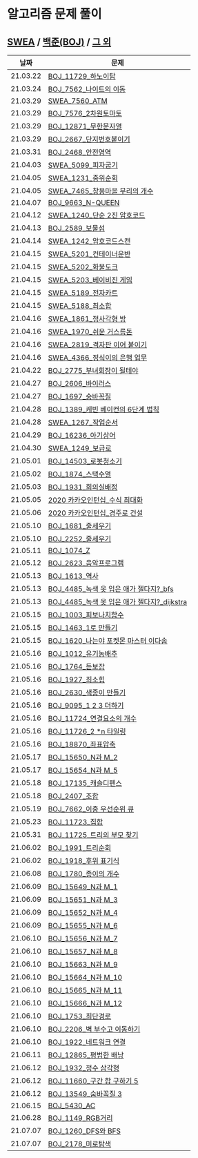 # 알고리즘 문제 풀이 



## [SWEA](./SWEA/) / [백준(BOJ)](./BOJ/) / [그 외](./others/)



| 날짜     | 문제                                                         |
| -------- | ------------------------------------------------------------ |
| 21.03.22 | [BOJ_11729_하노이탑](./BOJ/BOJ_11729_하노이탑.py)            |
| 21.03.24 | [BOJ_7562_나이트의 이동](./BOJ/BOJ_7562_나이트의이동.py)     |
| 21.03.29 | [SWEA_7560_ATM](./SWEA/SWEA_7560_ATM.py)                     |
| 21.03.29 | [BOJ_7576_2차원토마토](./BOJ/BOJ_7576_2차원토마토.py)        |
| 21.03.29 | [BOJ_12871_무한문자열](./BOJ/BOJ_12871_무한문자열.py)        |
| 21.03.29 | [BOJ_2667_단지번호붙이기](./BOJ/BOJ_2667_단지번호붙이기.py)  |
| 21.03.31 | [BOJ_2468_안전영역](./BOJ/BOJ_2468_안전영역.py)              |
| 21.04.03 | [SWEA_5099_피자굽기](./SWEA/SWEA_5099_피자굽기.py)           |
| 21.04.05 | [SWEA_1231_중위순회](./SWEA/SWEA_1231_중위순회.py)           |
| 21.04.05 | [SWEA_7465_창용마을 무리의 개수](./SWEA/SWEA_7465_창용마을무리의개수.py) |
| 21.04.07 | [BOJ_9663_N-QUEEN](./BOJ/BOJ_9663_NQUEEN.py)                 |
| 21.04.12 | [SWEA_1240_단순 2진 암호코드](./SWEA/SWEA_1240_단순2진암호코드.py) |
| 21.04.13 | [BOJ_2589_보물섬](./BOJ/BOJ_2589_보물섬.py)                  |
| 21.04.14 | [SWEA_1242_암호코드스캔](./SWEA/SWEA_1242_암호코드스캔.py)   |
| 21.04.15 | [SWEA_5201_컨테이너운반](./SWEA/SWEA_5201_컨테이너운반.py)   |
| 21.04.15 | [SWEA_5202_화물도크](./SWEA/SWEA_5202_화물도크.py)           |
| 21.04.15 | [SWEA_5203_베이비진 게임](./SWEA/SWEA_5203_베이비진게임.py)  |
| 21.04.15 | [SWEA_5189_전자카트](./SWEA/SWEA_5189_전자카트.py)           |
| 21.04.15 | [SWEA_5188_최소합](./SWEA/SWEA_5188_최소합.py)               |
| 21.04.16 | [SWEA_1861_정사각형 방](./SWEA/SWEA_1861_정사각형방.py)      |
| 21.04.16 | [SWEA_1970_쉬운 거스름돈](./SWEA/SWEA_1970_쉬운거스름돈.py)  |
| 21.04.16 | [SWEA_2819_격자판 이어 붙이기](./SWEA/SWEA_2819_격자판이어붙이기.py) |
| 21.04.16 | [SWEA_4366_정식이의 은행 업무](./SWEA/SWEA_4366_정식이의은행업무.py) |
| 21.04.22 | [BOJ_2775_부녀회장이 될테야](./BOJ/BOJ_2775_부녀회장이될테야.py) |
| 21.04.27 | [BOJ_2606_바이러스](./BOJ/BOJ_2606_바이러스_다시해보기.py)   |
| 21.04.27 | [BOJ_1697_숨바꼭질](./BOJ/BOJ_1697_숨바꼭질.py)              |
| 21.04.28 | [BOJ_1389_케빈 베이컨의 6단계 법칙](./BOJ/BOJ_1389_케빈베이컨의6단계법칙.py) |
| 21.04.28 | [SWEA_1267_작업순서](./SWEA/SWEA_1267_작업순서.py)           |
| 21.04.29 | [BOJ_16236_아기상어](./BOJ/BOJ_16236_아기상어.py)            |
| 21.04.30 | [SWEA_1249_보급로](./SWEA/SWEA_1249_보급로.py)               |
| 21.05.01 | [BOJ_14503_로봇청소기](./BOJ/BOJ_14503_로봇청소기.py)        |
| 21.05.02 | [BOJ_1874_스택수열](./BOJ/BOJ_1874_스택수열.py)              |
| 21.05.03 | [BOJ_1931_회의실배정](./BOJ/BOJ_1931_회의실배정.py)          |
| 21.05.05 | [2020 카카오인턴십_수식 최대화](2020카카오인턴십_수식최대화.py) |
| 21.05.06 | [2020 카카오인턴십_경주로 건설](2020카카오인턴_경주로건설_bfs.py) |
| 21.05.10 | [BOJ_1681_줄세우기](./BOJ/BOJ_1681_줄세우기.py)              |
| 21.05.10 | [BOJ_2252_줄세우기](./BOJ/BOJ_2252_줄세우기.py)              |
| 21.05.11 | [BOJ_1074_Z](./BOJ/BOJ_1074_Z.py)                            |
| 21.05.12 | [BOJ_2623_음악프로그램](./BOJ/BOJ_2623_음악프로그램.py)      |
| 21.05.13 | [BOJ_1613_역사](./BOJ/BOJ_1613_역사.py)                      |
| 21.05.13 | [BOJ_4485\_녹색 옷 입은 애가 젤다지?\_bfs](./BOJ/BOJ_4485_녹색옷입은애가젤다지.py) |
| 21.05.13 | [BOJ_4485\_녹색 옷 입은 애가 젤다지?\_dijkstra](./BOJ/BOJ_4485_젤다_다익.py) |
| 21.05.15 | [BOJ_1003_피보나치함수](./BOJ/BOJ_1003_피보나치함수.py)      |
| 21.05.15 | [BOJ_1463_1로 만들기](./BOJ/BOJ_1463_1로만들기.py)           |
| 21.05.15 | [BOJ_1620_나는야 포켓몬 마스터 이다솜](./BOJ/BOJ_1620_나는야포켓몬마스터이다솜.py) |
| 21.05.16 | [BOJ_1012_유기농배추](./BOJ/BOJ_1012_유기농배추.py)          |
| 21.05.16 | [BOJ_1764_듣보잡](./BOJ/BOJ_1764_듣보잡.py)                  |
| 21.05.16 | [BOJ_1927_최소힙](./BOJ/BOJ_1927_최소힙.py)                  |
| 21.05.16 | [BOJ_2630_색종이 만들기](./BOJ/BOJ_2630_색종이만들기.py)     |
| 21.05.16 | [BOJ_9095_1 2 3 더하기](./BOJ/BOJ_9095_123더하기.py)         |
| 21.05.16 | [BOJ_11724_연결요소의 개수](./BOJ/BOJ_11724_연결요소의개수.py) |
| 21.05.16 | [BOJ_11726_2 *n 타일링](./BOJ/BOJ_11726_2n타일링.py)         |
| 21.05.16 | [BOJ_18870_좌표압축](./BOJ/BOJ_18870_좌표압축.py)            |
| 21.05.17 | [BOJ_15650\_N과 M\_2](./BOJ/BOJ_15650_N과M_2.py)             |
| 21.05.17 | [BOJ_15654\_N과 M\_5](./BOJ/BOJ_15654_N과M_5.py)             |
| 21.05.18 | [BOJ_17135_캐슬디펜스](./BOJ/BOJ_17135_캐슬디펜스.py)        |
| 21.05.18 | [BOJ_2407_조합](./BOJ/BOJ_2407_조합.py)                      |
| 21.05.19 | [BOJ_7662_이중 우선순위 큐](./BOJ/BOJ_7662_이중우선순위큐.py) |
| 21.05.23 | [BOJ_11723_집합](./BOJ/BOJ_11723_집합.py)                    |
| 21.05.31 | [BOJ_11725_트리의 부모 찾기](./BOJ/BOJ_11725_트리의부모찾기.py) |
| 21.06.02 | [BOJ_1991_트리순회](./BOJ/BOJ_1991_트리순회.py)              |
| 21.06.02 | [BOJ_1918_후위 표기식](./BOJ/BOJ_1918_후위표기식.py)         |
| 21.06.08 | [BOJ_1780_종이의 개수](./BOJ/BOJ_1780_종이의개수.py)         |
| 21.06.09 | [BOJ_15649\_N과 M\_1](./BOJ/BOJ_15649_N과M_1.py)             |
| 21.06.09 | [BOJ_15651\_N과 M\_3](./BOJ/BOJ_15651_N과M_3.py)             |
| 21.06.09 | [BOJ_15652\_N과 M\_4](./BOJ/BOJ_15652_N과M_4.py)             |
| 21.06.09 | [BOJ_15655\_N과 M\_6](./BOJ/BOJ_15655_N과M_6.py)             |
| 21.06.10 | [BOJ_15656\_N과 M\_7](./BOJ/BOJ_15656_N과M_7.py)             |
| 21.06.10 | [BOJ_15657\_N과 M\_8](./BOJ/BOJ_15657_N과M_8.py)             |
| 21.06.10 | [BOJ_15663\_N과 M\_9](./BOJ/BOJ_15663_N과M_9.py)             |
| 21.06.10 | [BOJ_15664\_N과 M\_10](./BOJ/BOJ_15664_N과M_10.py)           |
| 21.06.10 | [BOJ_15665\_N과 M\_11](./BOJ/BOJ_15665_N과M_11.py)           |
| 21.06.10 | [BOJ_15666\_N과 M\_12](./BOJ/BOJ_15666_N과M_12.py)           |
| 21.06.10 | [BOJ_1753_최단경로](./BOJ/BOJ_1753_최단경로.py)              |
| 21.06.10 | [BOJ_2206_벽 부수고 이동하기](./BOJ/BOJ_2206_벽부수고이동하기.py) |
| 21.06.10 | [BOJ_1922_네트워크 연결](./BOJ/BOJ_1922_네트워크연결.py)     |
| 21.06.11 | [BOJ_12865_평범한 배낭](./BOJ/BOJ_12865_평범한배낭.py)       |
| 21.06.12 | [BOJ_1932_정수 삼각형](./BOJ/BOJ_1932_정수삼각형.py)         |
| 21.06.12 | [BOJ_11660_구간 합 구하기 5](./BOJ/BOJ_11660_구간합구하기5.py) |
| 21.06.12 | [BOJ_13549_숨바꼭질 3](./BOJ/BOJ_13549_숨바꼭질3.py)         |
| 21.06.15 | [BOJ_5430_AC](./BOJ/BOJ_5430_AC.py)                          |
| 21.06.28 | [BOJ_1149_RGB거리](BOJ/BOJ_1149_RGB거리.py)                  |
| 21.07.07 | [BOJ_1260_DFS와 BFS](BOJ/BOJ_1260_DFS와BFS.py)               |
| 21.07.07 | [BOJ_2178_미로탐색](BOJ/BOJ_2178_미로탐색.py)                |

